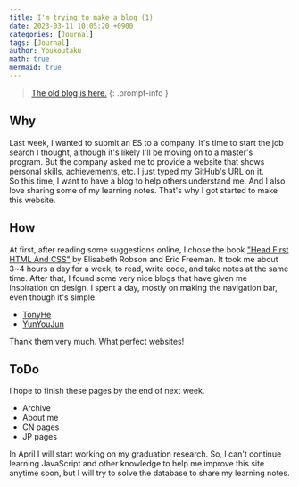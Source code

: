 ```yaml
---
title: I'm trying to make a blog (1)
date: 2023-03-11 10:05:20 +0900
categories: [Journal]
tags: [Journal]
author: Youkoutaku
math: true
mermaid: true
---
```


> [The old blog is here.](https://github.com/youkoutaku/youkoutaku_ole_blog)
{: .prompt-info }

## Why
Last week, I wanted to submit an ES to a company. It's time to start the job search I thought, although it's likely I'll be moving on to a master's program. But the company asked me to provide a website that shows personal skills, achievements, etc. I just typed my GitHub's URL on it. So this time, I want to have a blog to help others understand me. And I also love sharing some of my learning notes. That's why I got started to make this website.

## How 
At first, after reading some suggestions online, I chose the book ["Head First HTML And CSS"](https://books.google.co.jp/books?id=BZIYQtV6yKsC&hl=ja&source=gbs_slider_cls_metadata_0_mylibrary&redir_esc=y) by Elisabeth Robson and Eric Freeman. It took me about 3~4 hours a day for a week, to read, write code, and take notes at the same time. After that, I found some very nice blogs that have given me inspiration on design. I spent a day, mostly on making the navigation bar, even though it's simple.

- [TonyHe](https://www.ouorz.com/ "go to this blog")
- [YunYouJun](https://www.yunyoujun.cn/ "go to this blog")

Thank them very much. What perfect websites!

## ToDo
I hope to finish these pages by the end of next week.

- Archive
- About me
- CN pages
- JP pages

In April I will start working on my graduation research. So, I can't continue learning JavaScript and other knowledge to help me improve this site anytime soon, but I will try to solve the database to share my learning notes.

